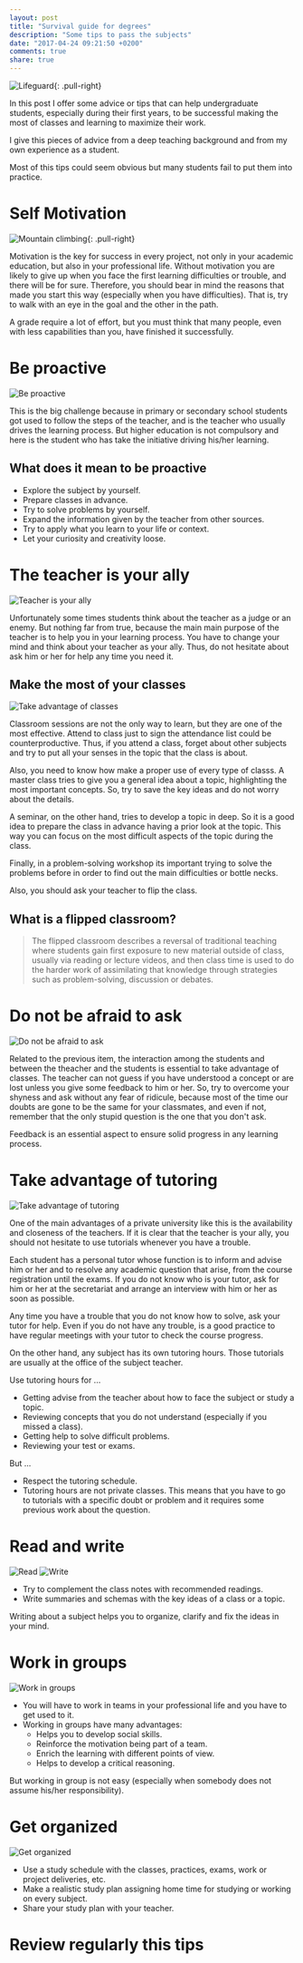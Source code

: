 ```yaml
---
layout: post
title: "Survival guide for degrees"
description: "Some tips to pass the subjects"
date: "2017-04-24 09:21:50 +0200"
comments: true
share: true
---
```


![Lifeguard](/survival-guide/img/lifeguard.svg){: .pull-right}

In this post I offer some advice or tips that can help undergraduate students, especially during their first years, to be successful making the most of classes and learning to maximize their work.

<!--MORE-->

I give this pieces of advice from a deep teaching background and from my own experience as a student.

Most of this tips could seem obvious but many students fail to put them into practice.

# Self Motivation

![Mountain climbing](/survival-guide/img/mountainclimbing.svg){: .pull-right}

Motivation is the key for success in every project, not only in your academic education, but also in your professional life.
Without motivation you are likely to give up when you face the first learning difficulties or trouble, and there will be for sure.
Therefore, you should bear in mind the reasons that made you start this way (especially when you have difficulties).
That is, try to walk with an eye in the goal and the other in the path.

A grade require a lot of effort, but you must think that many people, even with less capabilities than you, have finished it successfully.

# Be proactive

![Be proactive](/survival-guide/img/proactive.jpg)

This is the big challenge because in primary or secondary school students got used to follow the steps of the teacher, and is the teacher who usually drives the learning process.
But higher education is not compulsory and here is the student who has take the initiative driving his/her learning.

## What does it mean to be proactive

- Explore the subject by yourself.
- Prepare classes in advance.
- Try to solve problems by yourself.
- Expand the information given by the teacher from other sources.
- Try to apply what you learn to your life or context.
- Let your curiosity and creativity loose.

# The teacher is your ally

![Teacher is your ally](/survival-guide/img/teacher.jpg)

Unfortunately some times students think about the teacher as a judge or an enemy.
But nothing far from true, because the main main purpose of the teacher is to help you in your learning process.
You have to change your mind and think about your teacher as your ally.
Thus, do not hesitate about ask him or her for help any time you need it.

## Make the most of your classes

![Take advantage of classes](/survival-guide/img/classes.jpg)

Classroom sessions are not the only way to learn, but they are one of the most effective.
Attend to class just to sign the attendance list could be counterproductive.
Thus, if you attend a class, forget about other subjects and try to put all your senses in the topic that the class is about.

Also, you need to know how make a proper use of every type of classs.
A master class tries to give you a general idea about a topic, highlighting the most important concepts.
So, try to save the key ideas and do not worry about the details.

A seminar, on the other hand, tries to develop a topic in deep.
So it is a good idea to prepare the class in advance having a prior look at the topic.
This way you can focus on the most difficult aspects of the topic during the class.

Finally, in a problem-solving workshop its important trying to solve the problems before in order to find out the main difficulties or bottle necks.

Also, you should ask your teacher to flip the class.

## What is a flipped classroom?

> The flipped classroom describes a reversal of traditional teaching where students gain first exposure to new material outside of class, usually via reading or lecture videos, and then class time is used to do the harder work of assimilating that knowledge through strategies such as problem-solving, discussion or debates.

# Do not be afraid to ask

![Do not be afraid to ask](/survival-guide/img/ask.png)

Related to the previous item, the interaction among the students and between the theacher and the students is essential to take advantage of classes.
The teacher can not guess if you have understood a concept or are lost unless you give some feedback to him or her.
So, try to overcome your shyness and ask without any fear of ridicule, because most of the time our doubts are gone to be the same for your classmates, and even if not, remember that the only stupid question is the one that you don't ask.

Feedback is an essential aspect to ensure solid progress in any learning process.

# Take advantage of tutoring

![Take advantage of tutoring](/survival-guide/img/tutorials.jpg)

One of the main advantages of a private university like this is the availability and closeness of the teachers. If it is clear that the teacher is your ally, you should not hesitate to use tutorials whenever you have a trouble.  

Each student has a personal tutor whose function is to inform and advise him or her and to resolve any academic question that arise, from the course registration until the exams.
If you do not know who is your tutor, ask for him or her at the secretariat and arrange an interview with him or her as soon as possible.

Any time you have a trouble that you do not know how to solve, ask your tutor for help.
Even if you do not have any trouble, is a good practice to have regular meetings with your tutor to check the course progress.

On the other hand, any subject has its own tutoring hours. Those tutorials are usually at the office of the subject teacher.

Use tutoring hours for ...

- Getting advise from the teacher about how to face the subject or study a topic.
- Reviewing concepts that you do not understand (especially if you missed a class).
- Getting help to solve difficult problems.
- Reviewing your test or exams.

But ...

- Respect the tutoring schedule.
- Tutoring hours are not private classes.
  This means that you have to go to tutorials with a specific doubt or problem and it requires some previous work about the question.
  

# Read and write

![Read](/survival-guide/img/read.png)  ![Write](/survival-guide/img/write.jpg)

- Try to complement the class notes with recommended readings.
- Write summaries and schemas with the key ideas of a class or a topic.

Writing about a subject helps you to organize, clarify and fix the ideas in your mind.

# Work in groups

![Work in groups](/survival-guide/img/groups.jpg)

- You will have to work in teams in your professional life and you have to get used to it.
- Working in groups have many advantages:
   - Helps you to develop social skills.
   - Reinforce the motivation being part of a team.
   - Enrich the learning with different points of view.
   - Helps to develop a critical reasoning.

But working in group is not easy (especially when somebody does not assume his/her responsibility).


# Get organized

![Get organized](/survival-guide/img/agenda.jpg)

- Use a study schedule with the classes, practices, exams, work or project deliveries, etc.
- Make a realistic study plan assigning home time for studying or working on every subject.
- Share your study plan with your teacher.



# Review regularly this tips
